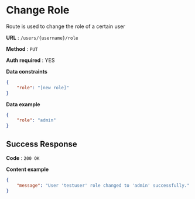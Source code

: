 # Change Role

Route is used to change the role of a certain user

**URL** : `/users/{username}/role`

**Method** : `PUT`

**Auth required** : YES

**Data constraints**

```json
{
    "role": "[new role]"
}
```

**Data example**

```json
{
    "role": "admin"
}
```

## Success Response

**Code** : `200 OK`

**Content example**

```json
{
    "message": "User 'testuser' role changed to 'admin' successfully."
}
```
